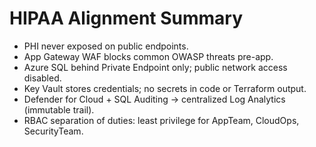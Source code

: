# HIPAA Alignment Summary

- PHI never exposed on public endpoints.
- App Gateway WAF blocks common OWASP threats pre-app.
- Azure SQL behind Private Endpoint only; public network access disabled.
- Key Vault stores credentials; no secrets in code or Terraform output.
- Defender for Cloud + SQL Auditing -> centralized Log Analytics (immutable trail).
- RBAC separation of duties: least privilege for AppTeam, CloudOps, SecurityTeam.
